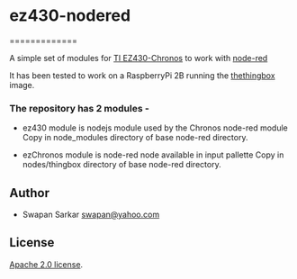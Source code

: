 # ez430-nodered
=============

A simple set of modules for [TI EZ430-Chronos](http://processors.wiki.ti.com/index.php/EZ430-Chronos) to work with [node-red](http://nodered.org/)

It has been tested to work on a RaspberryPi 2B running the [thethingbox](http://thethingbox.io/) image.

### The repository has 2 modules -

 - ez430 module is nodejs module used by the Chronos node-red module
   Copy in node_modules directory of base node-red directory.

 - ezChronos module is node-red node available in input pallette
   Copy in nodes/thingbox directory of base node-red directory.

## Author

* Swapan Sarkar [swapan@yahoo.com](swapan@yahoo.com)

## License

[Apache 2.0 license](LICENSE).
